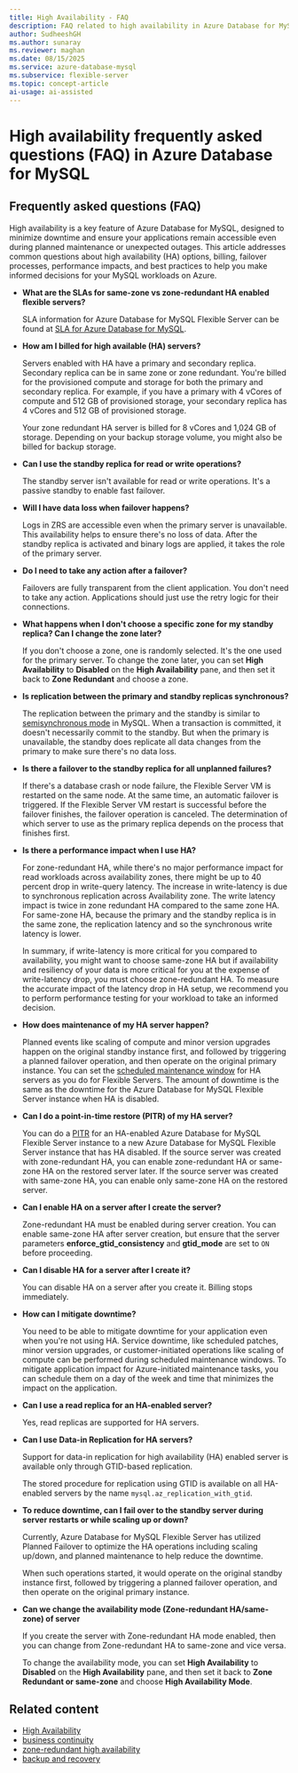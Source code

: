 ```yaml
---
title: High Availability - FAQ
description: FAQ related to high availability in Azure Database for MySQL - Flexible Server.
author: SudheeshGH
ms.author: sunaray
ms.reviewer: maghan
ms.date: 08/15/2025
ms.service: azure-database-mysql
ms.subservice: flexible-server
ms.topic: concept-article
ai-usage: ai-assisted
---
```


# High availability frequently asked questions (FAQ) in Azure Database for MySQL

## Frequently asked questions (FAQ)

High availability is a key feature of Azure Database for MySQL, designed to minimize downtime and ensure your applications remain accessible even during planned maintenance or unexpected outages. This article addresses common questions about high availability (HA) options, billing, failover processes, performance impacts, and best practices to help you make informed decisions for your MySQL workloads on Azure.

- **What are the SLAs for same-zone vs zone-redundant HA enabled flexible servers?**

  SLA information for Azure Database for MySQL Flexible Server can be found at [SLA for Azure Database for MySQL](https://azure.microsoft.com/support/legal/sla/mysql/v1_2/).

- **How am I billed for high available (HA) servers?**

  Servers enabled with HA have a primary and secondary replica. Secondary replica can be in same zone or zone redundant. You're billed for the provisioned compute and storage for both the primary and secondary replica. For example, if you have a primary with 4 vCores of compute and 512 GB of provisioned storage, your secondary replica has 4 vCores and 512 GB of provisioned storage.

  Your zone redundant HA server is billed for 8 vCores and 1,024 GB of storage. Depending on your backup storage volume, you might also be billed for backup storage.

- **Can I use the standby replica for read or write operations?**

  The standby server isn't available for read or write operations. It's a passive standby to enable fast failover.

- **Will I have data loss when failover happens?**

  Logs in ZRS are accessible even when the primary server is unavailable. This availability helps to ensure there's no loss of data. After the standby replica is activated and binary logs are applied, it takes the role of the primary server.

- **Do I need to take any action after a failover?**

  Failovers are fully transparent from the client application. You don't need to take any action. Applications should just use the retry logic for their connections.

- **What happens when I don't choose a specific zone for my standby replica? Can I change the zone later?**

  If you don't choose a zone, one is randomly selected. It's the one used for the primary server. To change the zone later, you can set **High Availability** to **Disabled** on the **High Availability** pane, and then set it back to **Zone Redundant** and choose a zone.

- **Is replication between the primary and standby replicas synchronous?**

  The replication between the primary and the standby is similar to [semisynchronous mode](https://dev.mysql.com/doc/refman/5.7/en/replication-semisync.html) in MySQL. When a transaction is committed, it doesn't necessarily commit to the standby. But when the primary is unavailable, the standby does replicate all data changes from the primary to make sure there's no data loss.

- **Is there a failover to the standby replica for all unplanned failures?**

  If there's a database crash or node failure, the Flexible Server VM is restarted on the same node. At the same time, an automatic failover is triggered. If the Flexible Server VM restart is successful before the failover finishes, the failover operation is canceled. The determination of which server to use as the primary replica depends on the process that finishes first.

- **Is there a performance impact when I use HA?**

  For zone-redundant HA, while there's no major performance impact for read workloads across availability zones, there might be up to 40 percent drop in write-query latency. The increase in write-latency is due to synchronous replication across Availability zone. The write latency impact is twice in zone redundant HA compared to the same zone HA. For same-zone HA, because the primary and the standby replica is in the same zone, the replication latency and so the synchronous write latency is lower.

  In summary, if write-latency is more critical for you compared to availability, you might want to choose same-zone HA but if availability and resiliency of your data is more critical for you at the expense of write-latency drop, you must choose zone-redundant HA. To measure the accurate impact of the latency drop in HA setup, we recommend you to perform performance testing for your workload to take an informed decision.

- **How does maintenance of my HA server happen?**

  Planned events like scaling of compute and minor version upgrades happen on the original standby instance first, and followed by triggering a planned failover operation, and then operate on the original primary instance. You can set the [scheduled maintenance window](concepts-maintenance.md) for HA servers as you do for Flexible Servers. The amount of downtime is the same as the downtime for the Azure Database for MySQL Flexible Server instance when HA is disabled.

- **Can I do a point-in-time restore (PITR) of my HA server?**

  You can do a [PITR](./concepts-backup-restore.md#point-in-time-restore) for an HA-enabled Azure Database for MySQL Flexible Server instance to a new Azure Database for MySQL Flexible Server instance that has HA disabled. If the source server was created with zone-redundant HA, you can enable zone-redundant HA or same-zone HA on the restored server later. If the source server was created with same-zone HA, you can enable only same-zone HA on the restored server.

- **Can I enable HA on a server after I create the server?**

  Zone-redundant HA must be enabled during server creation. You can enable same-zone HA after server creation, but ensure that the server parameters **enforce_gtid_consistency** and **gtid_mode** are set to `ON` before proceeding.

- **Can I disable HA for a server after I create it?**

  You can disable HA on a server after you create it. Billing stops immediately.

- **How can I mitigate downtime?**

  You need to be able to mitigate downtime for your application even when you're not using HA. Service downtime, like scheduled patches, minor version upgrades, or customer-initiated operations like scaling of compute can be performed during scheduled maintenance windows. To mitigate application impact for Azure-initiated maintenance tasks, you can schedule them on a day of the week and time that minimizes the impact on the application.

- **Can I use a read replica for an HA-enabled server?**

  Yes, read replicas are supported for HA servers.

- **Can I use Data-in Replication for HA servers?**

  Support for data-in replication for high availability (HA) enabled server is available only through GTID-based replication.

  The stored procedure for replication using GTID is available on all HA-enabled servers by the name `mysql.az_replication_with_gtid`.

- **To reduce downtime, can I fail over to the standby server during server restarts or while scaling up or down?**

  Currently, Azure Database for MySQL Flexible Server has utilized Planned Failover to optimize the HA operations including scaling up/down, and planned maintenance to help reduce the downtime.

  When such operations started, it would operate on the original standby instance first, followed by triggering a planned failover operation, and then operate on the original primary instance.

- **Can we change the availability mode (Zone-redundant HA/same-zone) of server**

  If you create the server with Zone-redundant HA mode enabled, then you can change from Zone-redundant HA to same-zone and vice versa.

  To change the availability mode, you can set **High Availability** to **Disabled** on the **High Availability** pane, and then set it back to **Zone Redundant or same-zone** and choose **High Availability Mode**.

## Related content

- [High Availability](concepts-high-availability.md)
- [business continuity](concepts-business-continuity.md)
- [zone-redundant high availability](concepts-high-availability.md)
- [backup and recovery](concepts-backup-restore.md)
